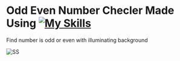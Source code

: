 # Odd Even Number Checler Made Using [![My Skills](https://skillicons.dev/icons?i=html,css,javascript)](https://skillicons.dev)
 Find number is odd or even with illuminating background
 
![SS](https://github.com/Kingsman119/Odd-Even-Number/assets/154053800/67d926d2-c534-41b2-a93f-fb5c4e6e5422)
